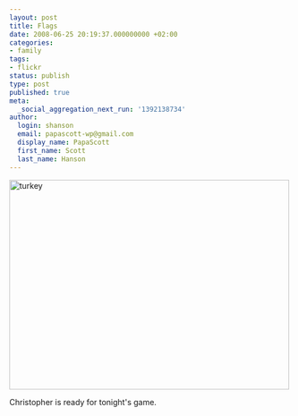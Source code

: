 ```yaml
---
layout: post
title: Flags
date: 2008-06-25 20:19:37.000000000 +02:00
categories:
- family
tags:
- flickr
status: publish
type: post
published: true
meta:
  _social_aggregation_next_run: '1392138734'
author:
  login: shanson
  email: papascott-wp@gmail.com
  display_name: PapaScott
  first_name: Scott
  last_name: Hanson
---
```

<p><a href="http://www.flickr.com/photos/51035717986@N01/2611310980" title="View 'turkey' on Flickr.com"><img src="http://farm4.static.flickr.com/3106/2611310980_ba323fe8f7.jpg" alt="turkey" border="0" width="500" height="375" /></a></p>
<p>Christopher is ready for tonight's game.</p>
